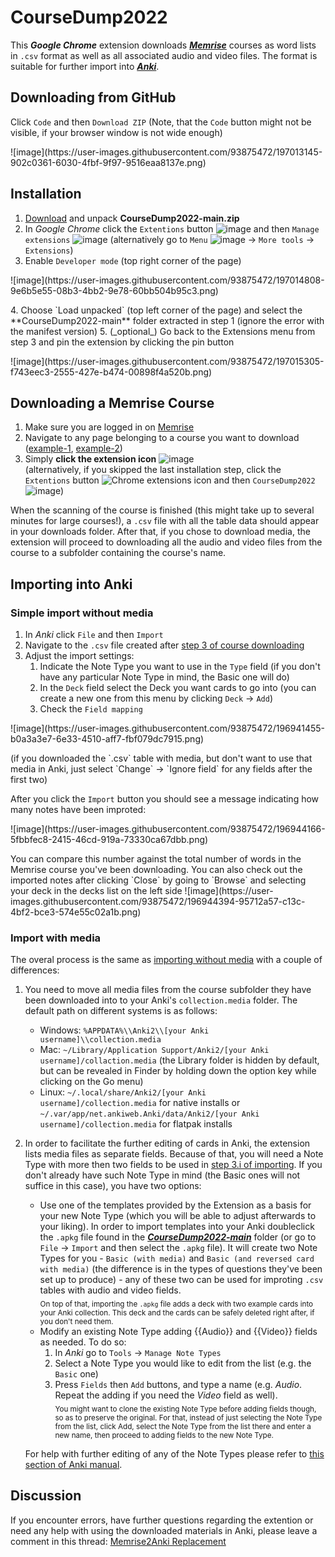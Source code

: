 # CourseDump2022
This ***Google Chrome*** extension downloads [***Memrise***](https://memrise.com/) courses as word lists in `.csv` format as well as all associated audio and video files. The format is suitable for further import into [***Anki***](https://apps.ankiweb.net/).

## Downloading from GitHub
Click `Code` and then `Download ZIP` (Note, that the `Code` button might not be visible, if your browser window is not wide enough)
<p>![image](https://user-images.githubusercontent.com/93875472/197013145-902c0361-6030-4fbf-9f97-9516eaa8137e.png)</p>

## Installation
1. [Download](https://github.com/Eltaurus-Lt/CourseDump2022/archive/refs/heads/main.zip) and unpack **CourseDump2022-main.zip**
2. In *Google Chrome* click the `Extentions` button ![image](https://user-images.githubusercontent.com/93875472/197014059-e733d033-690e-4fbc-9ba6-d6485b8467f7.png) and then `Manage extensions` ![image](https://user-images.githubusercontent.com/93875472/197014178-5a4eae4f-2a8f-44f7-8a9c-0f39f26d47e3.png)
  (alternatively go to `Menu` ![image](https://user-images.githubusercontent.com/93875472/197014646-e9294a2f-6077-4f49-a9e7-cdea60b37298.png) -> `More tools` -> `Extensions`) 
3. Enable `Developer mode` (top right corner of the page) 
<p>![image](https://user-images.githubusercontent.com/93875472/197014808-9e6b5e55-08b3-4bb2-9e78-60bb504b95c3.png)</p>
4. Choose `Load unpacked` (top left corner of the page) and select the **CourseDump2022-main** folder extracted in step 1 (ignore the error with the manifest version)
5. (_optional_) Go back to the Extensions menu from step 3 and pin the extension by clicking the pin button
  <p>![image](https://user-images.githubusercontent.com/93875472/197015305-f743eec3-2555-427e-b474-00898f4a520b.png)</p>

## Downloading a Memrise Course
1. Make sure you are logged in on [Memrise](https://memrise.com/)
2. Navigate to any page belonging to a course you want to download ([example-1](https://app.memrise.com/course/1105/speak-esperanto-like-a-nativetm-1/), [example-2](https://app.memrise.com/course/2021573/french-1/3/))
3. Simply **click the extension icon** ![image](https://user-images.githubusercontent.com/93875472/197017310-8accb60c-8a1a-49ae-9bfc-f15825a167a6.png)
    <br>(alternatively, if you skipped the last installation step, click the `Extentions` button ![Chrome extensions icon](https://user-images.githubusercontent.com/4579891/196231354-fc8bb79d-96cf-4930-a9f6-2292fbdbc836.jpg) and then `CourseDump2022` ![image](https://user-images.githubusercontent.com/93875472/197017472-df5cac5e-ab11-4ae8-88f5-f8545b9d3756.png))
 
When the scanning of the course is finished (this might take up to several minutes for large courses!), a `.csv` file with all the table data should appear in your downloads folder. After that, if you chose to download media, the extension will proceed to downloading all the audio and video files from the course to a subfolder containing the course's name.

## Importing into Anki

### Simple import without media
1. In *Anki* click `File` and then `Import`
2. Navigate to the `.csv` file created after [step 3 of course downloading](https://github.com/Eltaurus-Lt/CourseDump2022#downloading-a-memrise-course)
3. Adjust the import settings:
    1. Indicate the Note Type you want to use in the `Type` field (if you don't have any particular Note Type in mind, the Basic one will do)
    2. In the `Deck` field select the Deck you want cards to go into (you can create a new one from this menu by clicking `Deck` -> `Add`)
    3. Check the `Field mapping` 
  <p>![image](https://user-images.githubusercontent.com/93875472/196941455-b0a3a3e7-6e33-4510-aff7-fbf079dc7915.png)</p>
  (if you downloaded the `.csv` table with media, but don't want to use that media in Anki, just select `Change` -> `Ignore field` for any fields after the first two)

After you click the `Import` button you should see a message indicating how many notes have been improted:
  <p>![image](https://user-images.githubusercontent.com/93875472/196944166-5fbbfec8-2415-46cd-919a-73330ca67dbb.png)</p>
You can compare this number against the total number of words in the Memrise course you've been downloading. You can also check out the imported notes after clicking `Close` by going to `Browse` and selecting your deck in the decks list on the left side ![image](https://user-images.githubusercontent.com/93875472/196944394-95712a57-c13c-4bf2-bce3-574e55c02a1b.png)

### Import with media
The overal process is the same as [importing without media](https://github.com/Eltaurus-Lt/CourseDump2022#simple-import-without-media) with a couple of differences:
1. You need to move all media files from the course subfolder they have been downloaded into to your Anki's `collection.media` folder. The default path on different systems is as follows:
    * Windows: `%APPDATA%\\Anki2\\[your Anki username]\\collection.media`
    * Mac: `~/Library/Application Support/Anki2/[your Anki username]/collaction.media` (the Library folder is hidden by default, but can be revealed in Finder by holding down the option key while clicking on the Go menu)
    * Linux: `~/.local/share/Anki2/[your Anki username]/collection.media` for native installs or `~/.var/app/net.ankiweb.Anki/data/Anki2/[your Anki username]/collection.media` for flatpak installs
2. In order to facilitate the further editing of cards in Anki, the extension lists media files as separate fields. Because of that, you will need a Note Type with more then two fields to be used in [step 3.i of importing](https://github.com/Eltaurus-Lt/CourseDump2022#simple-import-without-media). If you don't already have such Note Type in mind (the Basic ones will not suffice in this case), you have two options:
    * Use one of the templates provided by the Extension as a basis for your new Note Type (which you will be able to adjust afterwards to your liking). In order to import templates into your Anki doubleclick the `.apkg` file found in the [***CourseDump2022-main***](https://github.com/Eltaurus-Lt/CourseDump2022#downloading-from-github) folder (or go to `File` -> `Import` and then select the `.apkg` file). It will create two Note Types for you - `Basic (with media)` and `Basic (and reversed card with media)` (the difference is in the types of questions they've been set up to produce) - any of these two can be used for improting `.csv` tables with audio and video fields. <br><sub>On top of that, importing the `.apkg` file adds a deck with two example cards into your Anki collection. This deck and the cards can be safely deleted right after, if you don't need them.</sub> 
    * Modify an existing Note Type adding {{Audio}} and {{Video}} fields as needed. To do so:
        1. In *Anki* go to `Tools` -> `Manage Note Types`
        2. Select a Note Type you would like to edit from the list (e.g. the `Basic` one)
        3. Press `Fields` then `Add` buttons, and type a name (e.g. _Audio_. Repeat the adding if you need the _Video_ field as well). <br><sub>You might want to clone the existing Note Type before adding fields though, so as to preserve the original. For that, instead of just selecting the Note Type from the list, click Add, select the Note Type from the list there and enter a new name, then proceed to adding fields to the new Note Type.</sub>
    
    For help with further editing of any of the Note Types please refer to [this section of Anki manual](https://docs.ankiweb.net/templates/fields.html#basic-replacements). 


## Discussion
If you encounter errors, have further questions regarding the extention or need any help with using the downloaded materials in Anki, please leave a comment in this thread: [Memrise2Anki Replacement](https://community.memrise.com/t/memrise2anki-replacement/77107)
